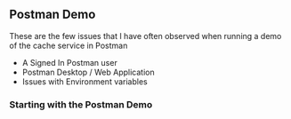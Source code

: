 ## Postman Demo ##
These are the few issues that I have often observed when running a demo of the cache service in Postman
  - A Signed In Postman user
  - Postman Desktop / Web Application
  - Issues with Environment variables

### Starting with the Postman Demo ###
